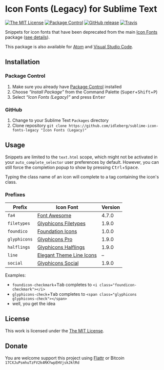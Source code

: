 # Icon Fonts (Legacy) for Sublime Text

[![The MIT License](https://img.shields.io/badge/license-MIT-orange.svg?style=flat-square)](http://opensource.org/licenses/MIT)
[![Package Control](https://packagecontrol.herokuapp.com/downloads/Icon%20Fonts%20%28Legacy%29.svg?style=flat-square)](https://packagecontrol.io/packages/Icon%20Fonts%20%28Legacy%29)
[![GitHub release](https://img.shields.io/github/release/idleberg/sublime-icon-fonts-legacy.svg?style=flat-square)](https://github.com/idleberg/sublime-icon-fonts-legacy/releases)
[![Travis](https://img.shields.io/travis/idleberg/sublime-icon-fonts-legacy.svg?style=flat-square)](https://travis-ci.org/idleberg/sublime-icon-fonts-legacy)

Snippets for icon fonts that have been deprecated from the main [Icon Fonts](https://github.com/idleberg/sublime-icon-fonts) package ([see details](https://github.com/idleberg/sublime-icon-fonts-legacy#prefixes)).

This package is also available for [Atom](https://github.com/idleberg/atom-icon-fonts-legacy) and [Visual Studio Code](https://github.com/idleberg/vscode-icon-fonts-legacy).

## Installation

### Package Control

1. Make sure you already have [Package Control](https://packagecontrol.io/) installed
2. Choose *“Install Package”* from the Command Palette (<kbd>Super</kbd>+<kbd>Shift</kbd>+<kbd>P</kbd>)
3. Select *“Icon Fonts (Legacy)”* and press <kbd>Enter</kbd>

### GitHub

1. Change to your Sublime Text `Packages` directory
2. Clone repository `git clone https://github.com/idleberg/sublime-icon-fonts-legacy "Icon Fonts (Legacy)"`

## Usage

Snippets are limited to the `text.html` scope, which might not be activated in your `auto_complete_selector` user preferences by default. However, you can still force the completion popup to show by pressing <kbd>Ctrl</kbd>+<kbd>Space</kbd>.

Typing the class name of an icon will complete to a tag containing the icon's class.

### Prefixes

Prefix         | Icon Font                           | Version
---------------|-------------------------------------|--------
`fa4`          | [Font Awesome][fontawesome]         | 4.7.0
`filetypes`    | [Glyphicons Filetypes][filetypes]   | 1.9.0
`foundico`     | [Foundation Icons][foundico]        | 1.0.0
`glyphicons`   | [Glyphicons Pro][glyphicons]        | 1.9.0
`halflings`    | [Glyphicons Halflings][halflings]   | 1.9.0
`line`         | [Elegant Theme Line Icons][line]    | –
`social`       | [Glyphicons Social][social]         | 1.9.0

Examples:

* `foundicon-checkmark`+<kbd>Tab</kbd> completes to `<i class="foundicon-checkmark"></i>`
* `glyphicons-check`+<kbd>Tab</kbd> completes to `<span class="glyphicons glyphicons-check"></span>`
* well, you get the idea

## License

This work is licensed under the [The MIT License](LICENSE).

## Donate

You are welcome support this project using [Flattr](https://flattr.com/submit/auto?user_id=idleberg&url=https://github.com/idleberg/sublime-icon-fonts-legacy) or Bitcoin `17CXJuPsmhuTzFV2k4RKYwpEHVjskJktRd`

[filetypes]: http://glyphicons.com
[fontawesome]: https://fontawesome.com/
[foundico]: https://github.com/zurb/foundation-icons/tree/original-implementation
[glyphicons]: http://glyphicons.com
[halflings]: http://glyphicons.com
[line]: https://www.elegantthemes.com/blog/resources/elegant-icon-font
[social]: http://glyphicons.com
